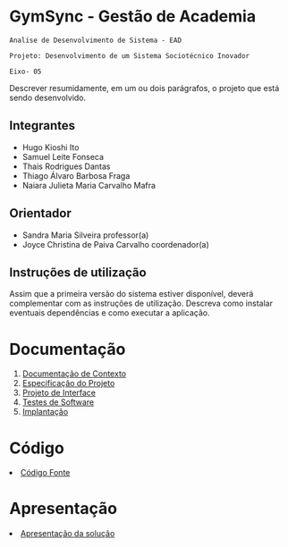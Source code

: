 # GymSync - Gestão de Academia

`Analise de Desenvolvimento de Sistema - EAD`

`Projeto: Desenvolvimento de um Sistema Sociotécnico Inovador`

`Eixo- 05`

Descrever resumidamente, em um ou dois parágrafos, o projeto que está sendo desenvolvido.

## Integrantes

* Hugo Kioshi Ito
* Samuel Leite Fonseca
* Thais Rodrigues Dantas
* Thiago Álvaro Barbosa Fraga
* Naiara Julieta Maria Carvalho Mafra

## Orientador

* Sandra Maria Silveira professor(a)
* Joyce Christina de Paiva Carvalho coordenador(a)

## Instruções de utilização

Assim que a primeira versão do sistema estiver disponível, deverá complementar com as instruções de utilização. Descreva como instalar eventuais dependências e como executar a aplicação.

# Documentação

<ol>
<li><a href="docs/01-Documentação de Contexto.md"> Documentação de Contexto</a></li>
<li><a href="docs/02-Especificação do Projeto.md"> Especificação do Projeto</a></li>
<li><a href="docs/03-Projeto de Interface.md"> Projeto de Interface</a></li>
<li><a href="docs/04-Testes de Software.md"> Testes de Software</a></li>
<li><a href="docs/05-Implantação.md"> Implantação</a></li>
</ol>

# Código

<li><a href="src/README.md"> Código Fonte</a></li>

# Apresentação

<li><a href="presentation/README.md"> Apresentação da solução</a></li>
